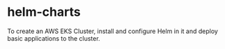 # helm-charts
To create an AWS EKS Cluster, install and configure Helm in it and deploy basic applications to the cluster. 
